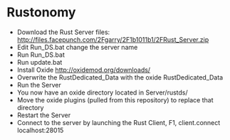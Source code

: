 # Rustonomy
- Download the Rust Server files: http://files.facepunch.com/2Fgarry/2F1b1011b1/2FRust_Server.zip
- Edit Run_DS.bat change the server name
- Run Run_DS.bat
- Run update.bat
- Install Oxide http://oxidemod.org/downloads/
- Overwrite the RustDedicated_Data with the oxide RustDedicated_Data
- Run the Server
- You now have an oxide directory located in Server/rustds/
- Move the oxide plugins (pulled from this repository) to replace that directory
- Restart the Server
- Connect to the server by launching the Rust Client, F1, client.connect localhost:28015
